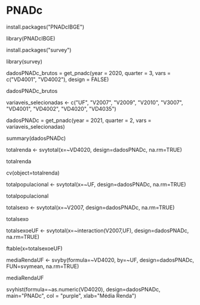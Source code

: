 # PNADc



install.packages("PNADcIBGE")

library(PNADcIBGE)

install.packages("survey")

library(survey)

dadosPNADc_brutos = get_pnadc(year = 2020, quarter = 3, vars = c("VD4001", "VD4002"), design = FALSE)

dadosPNADc_brutos

variaveis_selecionadas <- c("UF", "V2007", "V2009", "V2010", "V3007", "VD4001", "VD4002", "VD4020", "VD4035")

dadosPNADc = get_pnadc(year = 2021, quarter = 2, vars = variaveis_selecionadas)

summary(dadosPNADc)

totalrenda <- svytotal(x=~VD4020, design=dadosPNADc, na.rm=TRUE)

totalrenda

cv(object=totalrenda)

totalpopulacional <- svytotal(x=~UF, design=dadosPNADc, na.rm=TRUE)

totalpopulacional

totalsexo <- svytotal(x=~V2007, design=dadosPNADc, na.rm=TRUE)

totalsexo

totalsexoeUF <- svytotal(x=~interaction(V2007,UF), design=dadosPNADc, na.rm=TRUE)

ftable(x=totalsexoeUF)

mediaRendaUF <- svyby(formula=~VD4020, by=~UF, design=dadosPNADc, FUN=svymean, na.rm=TRUE)

mediaRendaUF

svyhist(formula=~as.numeric(VD4020), design=dadosPNADc, main="PNADc", col = "purple", xlab="Média Renda")


